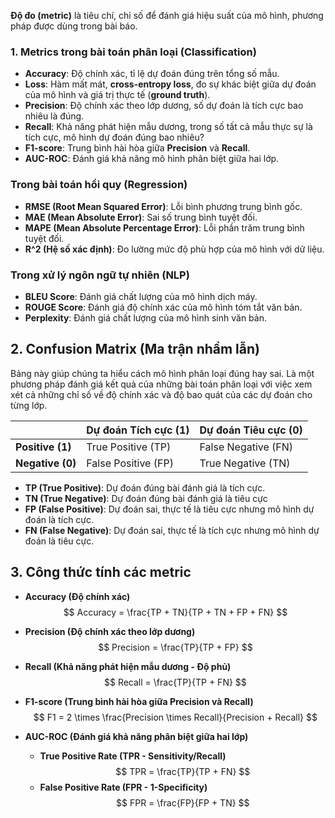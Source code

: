 **Độ đo (metric)** là tiêu chí, chỉ số để đánh giá hiệu suất của mô hình, phương pháp được dùng trong bài báo.  

### 1. Metrics trong bài toán phân loại (Classification)  
- **Accuracy**: Độ chính xác, tỉ lệ dự đoán đúng trên tổng số mẫu.  
- **Loss**: Hàm mất mát, **cross-entropy loss**, đo sự khác biệt giữa dự đoán của mô hình và giá trị thực tế (**ground truth**).  
- **Precision**: Độ chính xác theo lớp dương, số dự đoán là tích cực bao nhiêu là đúng.  
- **Recall**: Khả năng phát hiện mẫu dương, trong số tất cả mẫu thực sự là tích cực, mô hình dự đoán đúng bao nhiêu?  
- **F1-score**: Trung bình hài hòa giữa **Precision** và **Recall**.  
- **AUC-ROC**: Đánh giá khả năng mô hình phân biệt giữa hai lớp.  

### **Trong bài toán hồi quy (Regression)**  
- **RMSE (Root Mean Squared Error)**: Lỗi bình phương trung bình gốc.  
- **MAE (Mean Absolute Error)**: Sai số trung bình tuyệt đối.  
- **MAPE (Mean Absolute Percentage Error)**: Lỗi phần trăm trung bình tuyệt đối.  
- **R^2 (Hệ số xác định)**: Đo lường mức độ phù hợp của mô hình với dữ liệu.  

### **Trong xử lý ngôn ngữ tự nhiên (NLP)**  
- **BLEU Score**: Đánh giá chất lượng của mô hình dịch máy.  
- **ROUGE Score**: Đánh giá độ chính xác của mô hình tóm tắt văn bản.  
- **Perplexity**: Đánh giá chất lượng của mô hình sinh văn bản.  


## 2. Confusion Matrix (Ma trận nhầm lẫn)

Bảng này giúp chúng ta hiểu cách mô hình phân loại đúng hay sai. Là một phương pháp đánh giá kết quả của những bài toán phân loại với việc xem xét cả những chỉ số về độ chính xác và độ bao quát của các dự đoán cho từng lớp.

|                 | Dự đoán Tích cực (1) | Dự đoán Tiêu cực (0) |
|---------------|--------------------|--------------------|
| **Positive (1)** | True Positive (TP)  | False Negative (FN)  |
| **Negative (0)** | False Positive (FP)  | True Negative (TN)  |

- **TP (True Positive)**: Dự đoán đúng bài đánh giá là tích cực.
- **TN (True Negative)**: Dự đoán đúng bài đánh giá là tiêu cực
- **FP (False Positive)**: Dự đoán sai, thực tế là tiêu cực nhưng mô hình dự đoán là tích cực.
- **FN (False Negative)**: Dự đoán sai, thực tế là tích cực nhưng mô hình dự đoán là tiêu cực.


## 3. Công thức tính các metric

- **Accuracy (Độ chính xác)**  
  $$ Accuracy = \frac{TP + TN}{TP + TN + FP + FN} $$

- **Precision (Độ chính xác theo lớp dương)**  
  $$ Precision = \frac{TP}{TP + FP} $$

- **Recall (Khả năng phát hiện mẫu dương - Độ phủ)**  
  $$ Recall = \frac{TP}{TP + FN} $$

- **F1-score (Trung bình hài hòa giữa Precision và Recall)**  
  $$ F1 = 2 \times \frac{Precision \times Recall}{Precision + Recall} $$

- **AUC-ROC (Đánh giá khả năng phân biệt giữa hai lớp)**  
  - **True Positive Rate (TPR - Sensitivity/Recall)**  
    $$ TPR = \frac{TP}{TP + FN} $$
  - **False Positive Rate (FPR - 1-Specificity)**  
    $$ FPR = \frac{FP}{FP + TN} $$



